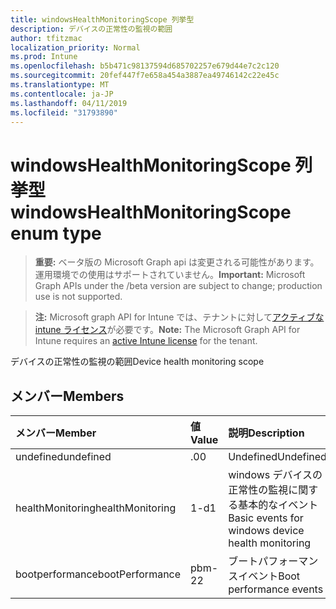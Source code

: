 ```yaml
---
title: windowsHealthMonitoringScope 列挙型
description: デバイスの正常性の監視の範囲
author: tfitzmac
localization_priority: Normal
ms.prod: Intune
ms.openlocfilehash: b5b471c98137594d685702257e679d44e7c2c120
ms.sourcegitcommit: 20fef447f7e658a454a3887ea49746142c22e45c
ms.translationtype: MT
ms.contentlocale: ja-JP
ms.lasthandoff: 04/11/2019
ms.locfileid: "31793890"
---
```

# <a name="windowshealthmonitoringscope-enum-type"></a><span data-ttu-id="6209d-103">windowsHealthMonitoringScope 列挙型</span><span class="sxs-lookup"><span data-stu-id="6209d-103">windowsHealthMonitoringScope enum type</span></span>

> <span data-ttu-id="6209d-104">**重要:** ベータ版の Microsoft Graph api は変更される可能性があります。運用環境での使用はサポートされていません。</span><span class="sxs-lookup"><span data-stu-id="6209d-104">**Important:** Microsoft Graph APIs under the /beta version are subject to change; production use is not supported.</span></span>

> <span data-ttu-id="6209d-105">**注:** Microsoft graph API for Intune では、テナントに対して[アクティブな intune ライセンス](https://go.microsoft.com/fwlink/?linkid=839381)が必要です。</span><span class="sxs-lookup"><span data-stu-id="6209d-105">**Note:** The Microsoft Graph API for Intune requires an [active Intune license](https://go.microsoft.com/fwlink/?linkid=839381) for the tenant.</span></span>

<span data-ttu-id="6209d-106">デバイスの正常性の監視の範囲</span><span class="sxs-lookup"><span data-stu-id="6209d-106">Device health monitoring scope</span></span>

## <a name="members"></a><span data-ttu-id="6209d-107">メンバー</span><span class="sxs-lookup"><span data-stu-id="6209d-107">Members</span></span>
|<span data-ttu-id="6209d-108">メンバー</span><span class="sxs-lookup"><span data-stu-id="6209d-108">Member</span></span>|<span data-ttu-id="6209d-109">値</span><span class="sxs-lookup"><span data-stu-id="6209d-109">Value</span></span>|<span data-ttu-id="6209d-110">説明</span><span class="sxs-lookup"><span data-stu-id="6209d-110">Description</span></span>|
|:---|:---|:---|
|<span data-ttu-id="6209d-111">undefined</span><span class="sxs-lookup"><span data-stu-id="6209d-111">undefined</span></span>|<span data-ttu-id="6209d-112">.0</span><span class="sxs-lookup"><span data-stu-id="6209d-112">0</span></span>|<span data-ttu-id="6209d-113">Undefined</span><span class="sxs-lookup"><span data-stu-id="6209d-113">Undefined</span></span>|
|<span data-ttu-id="6209d-114">healthMonitoring</span><span class="sxs-lookup"><span data-stu-id="6209d-114">healthMonitoring</span></span>|<span data-ttu-id="6209d-115">1-d</span><span class="sxs-lookup"><span data-stu-id="6209d-115">1</span></span>|<span data-ttu-id="6209d-116">windows デバイスの正常性の監視に関する基本的なイベント</span><span class="sxs-lookup"><span data-stu-id="6209d-116">Basic events for windows device health monitoring</span></span>|
|<span data-ttu-id="6209d-117">bootperformance</span><span class="sxs-lookup"><span data-stu-id="6209d-117">bootPerformance</span></span>|<span data-ttu-id="6209d-118">pbm-2</span><span class="sxs-lookup"><span data-stu-id="6209d-118">2</span></span>|<span data-ttu-id="6209d-119">ブートパフォーマンスイベント</span><span class="sxs-lookup"><span data-stu-id="6209d-119">Boot performance events</span></span>|





